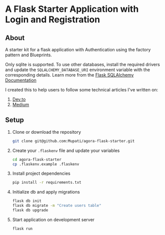# A Flask Starter Application with Login and Registration


## About
A starter kit for a flask application with Authentication using the factory pattern and Blueprints.<br/>

Only sqlite is supported. To use other databases, install the required drivers and update the `SQLALCHEMY_DATABASE_URI` environment variable with the corresponding details. Learn more from the  [Flask SQLAlchemy Documentation](https://flask-sqlalchemy.palletsprojects.com/en/2.x/config/#configuration-keys)<br/>

I created this to help users to follow some technical articles I've written on:<br/>
1. [Dev.to](https://dev.to/mupati/build-a-scalable-video-chat-app-with-agora-in-flask-52pg)
2. [Medium](https://mupati.medium.com/build-a-scalable-video-chat-app-with-agora-in-flask-e8f4de554f25)

## Setup

1. Clone or download the repository
   ```bash
   git clone git@github.com:Mupati/agora-flask-starter.git
   ```
2. Create your `.flaskenv` file and update your variables
   ```bash
   cd agora-flask-starter
   cp .flaskenv.example .flaskenv
   ```
3. Install project dependencies
   ```bash
   pip install -r requirements.txt
   ```

4. Initialize db and apply migrations
   ```bash
   flask db init
   flask db migrate -m "Create users table"
   flask db upgrade
   ```

5. Start application on development server
   ```bash
   flask run
   ```